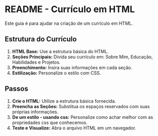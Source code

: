 # README - Currículo em HTML

Este guia é para ajudar na criação de um currículo em HTML.

## Estrutura do Currículo

1. **HTML Base:** Use a estrutura básica do HTML.
2. **Seções Principais:** Divida seu currículo em: Sobre Mim, Educação, Habilidades e Projetos.
3. **Preenchimento:** Insira suas informações em cada seção.
4. **Estilização:** Personalize o estilo com CSS.

## Passos

1. **Crie o HTML:** Utilize a estrutura básica fornecida.
2. **Preencha as Seções:** Substitua os espaços reservados com suas próprias informações.
3. **De um estilo - usando css:** Personalize como achar melhor com as propriedades css que conhecemos.
4. **Teste e Visualize:** Abra o arquivo HTML em um navegador.
